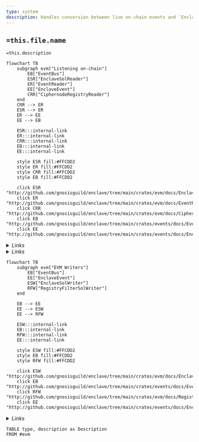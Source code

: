 ```yaml
---
type: system
description: Handles conversion between live on-chain events and `EnclaveEvent` application events
---
```

## `=this.file.name`

`=this.description`


```mermaid
flowchart TB
    subgraph evm["Listening on-chain"]
		EB["EventBus"]
        ESR["EnclaveSolReader"]
        ER["EventReader"]
        EE["EnclaveEvent"]
        CRR["CiphernodeRegistryReader"]
    end
	CRR --> ER
	ESR --> ER
	ER --> EE
	EE --> EB
    
    ESR:::internal-link
    ER:::internal-link
    CRR:::internal-link
    EB:::internal-link
    EE:::internal-link
    
	style ESR fill:#FFCDD2
	style ER fill:#FFCDD2
	style CRR fill:#FFCDD2
	style EB fill:#FFCDD2

    click ESR "http://github.com/gnosisguild/enclave/tree/main/crates/evm/docs/EnclaveSolReader.md"
    click ER "http://github.com/gnosisguild/enclave/tree/main/crates/evm/docs/EventReader.md"
    click CRR "http://github.com/gnosisguild/enclave/tree/main/crates/evm/docs/CiphernodeRegistryReader.md"
    click EB "http://github.com/gnosisguild/enclave/tree/main/crates/events/docs/EventBus.md"
    click EE "http://github.com/gnosisguild/enclave/tree/main/crates/events/docs/EnclaveEvent.md"
```
<details>
<summary><i>Links</i></summary>

[[CiphernodeRegistryReader]]
[[EnclaveEvent]]
[[EnclaveSolReader]]
[[EventBus]]
[[EventReader]]
</details>
<details>
<summary><i>Links</i></summary>

[[CiphernodeRegistryReader]]
[[EnclaveSolReader]]
[[EventBus]]
[[EventReader]]
</details>

```mermaid
flowchart TB
    subgraph evm["EVM Writers"]
		EB["EventBus"]
		EE["EnclaveEvent"]
		ESW["EnclaveSolWriter"]
        RFW["RegistryFilterSolWriter"]
    end

	EB --> EE
	EE --> ESW
	EE --> RFW
	
    ESW:::internal-link
    EB:::internal-link
	RFW:::internal-link
	EE:::internal-link
	
	style ESW fill:#FFCDD2
	style EB fill:#FFCDD2
	style RFW fill:#FFCDD2

    click ESW "http://github.com/gnosisguild/enclave/tree/main/crates/evm/docs/EnclaveSolWriter.md"
    click EB "http://github.com/gnosisguild/enclave/tree/main/crates/events/docs/EventBus.md"
    click RFW "http://github.com/gnosisguild/enclave/tree/main/crates/evm/docs/RegistryFilterSolWriter.md"
    click EE "http://github.com/gnosisguild/enclave/tree/main/crates/events/docs/EnclaveEvent.md"
```
<details>
<summary><i>Links</i></summary>

[[EnclaveEvent]]
[[EnclaveSolWriter]]
[[EventBus]]
[[RegistryFilterSolWriter]]
</details>

```dataview
TABLE type, description as Description
FROM #evm
```
